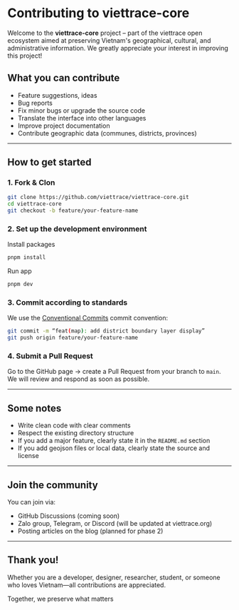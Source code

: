# Contributing to viettrace-core

Welcome to the **viettrace-core** project – part of the viettrace open ecosystem aimed at preserving Vietnam's geographical, cultural, and administrative information. We greatly appreciate your interest in improving this project!

## What you can contribute

- Feature suggestions, ideas
- Bug reports
- Fix minor bugs or upgrade the source code
- Translate the interface into other languages
- Improve project documentation
- Contribute geographic data (communes, districts, provinces)

---

## How to get started

### 1. Fork & Clon

```bash
git clone https://github.com/viettrace/viettrace-core.git
cd viettrace-core
git checkout -b feature/your-feature-name
```

### 2. Set up the development environment

Install packages

```bash
pnpm install
```

Run app

```bash
pnpm dev
```

### 3. Commit according to standards

We use the [Conventional Commits](https://www.conventionalcommits.org/en/v1.0.0/) commit convention:

```bash
git commit -m “feat(map): add district boundary layer display”
git push origin feature/your-feature-name
```

### 4. Submit a Pull Request

Go to the GitHub page → create a Pull Request from your branch to `main`.
We will review and respond as soon as possible.

---

## Some notes

- Write clean code with clear comments
- Respect the existing directory structure
- If you add a major feature, clearly state it in the `README.md` section
- If you add geojson files or local data, clearly state the source and license

---

## Join the community

You can join via:

- GitHub Discussions (coming soon)
- Zalo group, Telegram, or Discord (will be updated at viettrace.org)
- Posting articles on the blog (planned for phase 2)

---

## Thank you!

Whether you are a developer, designer, researcher, student, or someone who loves Vietnam—all contributions are appreciated.

Together, we preserve what matters
